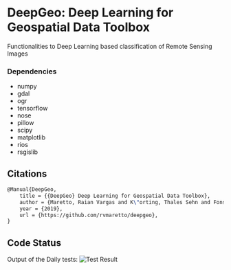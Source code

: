 # DeepGeo: Deep Learning for Geospatial Data Toolbox

Functionalities to Deep Learning based classification of Remote Sensing Images

### Dependencies
* numpy
* gdal
* ogr
* tensorflow
* nose
* pillow
* scipy
* matplotlib
* rios
* rsgislib

## Citations

```latex
@Manual{DeepGeo,
    title = {{DeepGeo} Deep Learning for Geospatial Data Toolbox},
    author = {Maretto, Raian Vargas and K\"orting, Thales Sehn and Fonseca, Leila Maria Garcia},
    year = {2019},
    url = {https://github.com/rvmaretto/deepgeo},
}
```

## Code Status

Output of the Daily tests: ![Test Result](https://travis-ci.com/rvmaretto/DeepLeEO.svg?token=hzZBUnY2fxA36rz9qeM9&branch=master)

